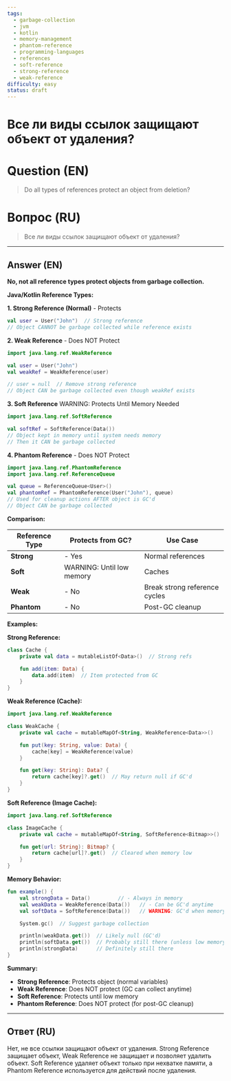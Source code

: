 ```yaml
---
tags:
  - garbage-collection
  - jvm
  - kotlin
  - memory-management
  - phantom-reference
  - programming-languages
  - references
  - soft-reference
  - strong-reference
  - weak-reference
difficulty: easy
status: draft
---
```


# Все ли виды ссылок защищают объект от удаления?

# Question (EN)
> Do all types of references protect an object from deletion?

# Вопрос (RU)
> Все ли виды ссылок защищают объект от удаления?

---

## Answer (EN)

**No, not all reference types protect objects from garbage collection.**

**Java/Kotlin Reference Types:**

**1. Strong Reference (Normal)** - Protects

```kotlin
val user = User("John")  // Strong reference
// Object CANNOT be garbage collected while reference exists
```

**2. Weak Reference** - Does NOT Protect

```kotlin
import java.lang.ref.WeakReference

val user = User("John")
val weakRef = WeakReference(user)

// user = null  // Remove strong reference
// Object CAN be garbage collected even though weakRef exists
```

**3. Soft Reference** WARNING: Protects Until Memory Needed

```kotlin
import java.lang.ref.SoftReference

val softRef = SoftReference(Data())
// Object kept in memory until system needs memory
// Then it CAN be garbage collected
```

**4. Phantom Reference** - Does NOT Protect

```kotlin
import java.lang.ref.PhantomReference
import java.lang.ref.ReferenceQueue

val queue = ReferenceQueue<User>()
val phantomRef = PhantomReference(User("John"), queue)
// Used for cleanup actions AFTER object is GC'd
// Object CAN be garbage collected
```

**Comparison:**

| Reference Type | Protects from GC? | Use Case |
|----------------|-------------------|----------|
| **Strong** | - Yes | Normal references |
| **Soft** | WARNING: Until low memory | Caches |
| **Weak** | - No | Break strong reference cycles |
| **Phantom** | - No | Post-GC cleanup |

**Examples:**

**Strong Reference:**
```kotlin
class Cache {
    private val data = mutableListOf<Data>()  // Strong refs

    fun add(item: Data) {
        data.add(item)  // Item protected from GC
    }
}
```

**Weak Reference (Cache):**
```kotlin
import java.lang.ref.WeakReference

class WeakCache {
    private val cache = mutableMapOf<String, WeakReference<Data>>()

    fun put(key: String, value: Data) {
        cache[key] = WeakReference(value)
    }

    fun get(key: String): Data? {
        return cache[key]?.get()  // May return null if GC'd
    }
}
```

**Soft Reference (Image Cache):**
```kotlin
import java.lang.ref.SoftReference

class ImageCache {
    private val cache = mutableMapOf<String, SoftReference<Bitmap>>()

    fun get(url: String): Bitmap? {
        return cache[url]?.get()  // Cleared when memory low
    }
}
```

**Memory Behavior:**

```kotlin
fun example() {
    val strongData = Data()         // - Always in memory
    val weakData = WeakReference(Data())   // - Can be GC'd anytime
    val softData = SoftReference(Data())   // WARNING: GC'd when memory low

    System.gc()  // Suggest garbage collection

    println(weakData.get())  // Likely null (GC'd)
    println(softData.get())  // Probably still there (unless low memory)
    println(strongData)      // Definitely still there
}
```

**Summary:**

- **Strong Reference**: Protects object (normal variables)
- **Weak Reference**: Does NOT protect (GC can collect anytime)
- **Soft Reference**: Protects until low memory
- **Phantom Reference**: Does NOT protect (for post-GC cleanup)

---

## Ответ (RU)

Нет, не все ссылки защищают объект от удаления. Strong Reference защищает объект, Weak Reference не защищает и позволяет удалить объект. Soft Reference удаляет объект только при нехватке памяти, а Phantom Reference используется для действий после удаления.

